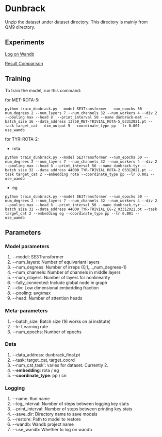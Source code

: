 # Dunbrack

Unzip the dataset under dataset directory. This directory is mainly from QM9 directory.

## Experiments
[Log on Wandb](https://wandb.ai/vwslz/equivariant-attention-dunbrack?workspace=user-vwslz)

[Result Comparison](https://docs.google.com/spreadsheets/d/1gb_oLTwC3zbwXrm2OB2Q5SfGFSU6cdRtMmb7RHTa1gg/edit?usp=sharing)

## Training

To train the model, run this command:

for MET-ROTA-5:
```train
python train_dunbrack.py --model SE3Transformer --num_epochs 50 --num_degrees 2 --num_layers 7 --num_channels 32 --num_workers 4 --div 2 --pooling max --head 8  --print_interval 50 --name dunbrack-met --batch_size 16 --data_address 13750_MET-TRIVIAL_ROTA-5_03312021.pt --task target_cat --dim_output 5 --coordinate_type pp --lr 0.001 --use_wandb
```
for TYR-ROTA-2:
- rota
```train
python train_dunbrack.py --model SE3Transformer --num_epochs 50 --num_degrees 2 --num_layers 7 --num_channels 32 --num_workers 4 --div 2 --pooling max --head 8 --print_interval 50 --name dunbrack-tyr --batch_size 32 --data_address 44000_TYR-TRIVIAL_ROTA-2_03312021.pt --task target_cat 2 --embedding rota --coordinate_type pp --lr 0.001 --use_wandb
```
- eg
```train
python train_dunbrack.py --model SE3Transformer --num_epochs 50 --num_degrees 2 --num_layers 7 --num_channels 32 --num_workers 4 --div 2 --pooling max --head 8 --print_interval 50 --name dunbrack-tyr --batch_size 32 --data_address 44000_TYR-TRIVIAL_EG-2_03312021.pt --task target_cat 2 --embedding eg --coordinate_type pp --lr 0.001 --use_wandb
```

## Parameters
### Model parameters
1. --model: SE3Transformer
2. --num_layers: Number of equivariant layers
3. --num_degrees: Number of irreps {0,1,...,num_degrees-1}
4. --num_channels: Number of channels in middle layers
5. --num_nlayers: Number of layers for nonlinearity
6. --fully_connected: Include global node in graph
7. --div: Low dimensional embedding fraction
8. --pooling: avg/max
9. --head: Number of attention heads

### Meta-parameters
1. --batch_size: Batch size (16 works on ai institute)
2. --lr: Learning rate 
3. --num_epochs: Number of epochs

### Data
1. --data_address: dunbrack_final.pt
2. --task: target_cat, target_coord
3. --num_cat_task': varies for dataset. Currently 2.
4. --**embedding**: rota / eg
5. --**coordinate_type**: pp / cn

### Logging
1. --name: Run name
2. --log_interval: Number of steps between logging key stats
3. --print_interval: Number of steps between printing key stats
4. --save_dir: Directory name to save models
5. --restore: Path to model to restore
6. --wandb: Wandb project name
7. --use_wandb: Whether to log on wandb
